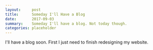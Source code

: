 ```yaml
---
layout:     post
title:      Someday I'll Have a Blog
date:       2017-09-03
summary:    Someday I'll have a blog. Not today though.
categories: placeholder
---
```


I'll have a blog soon. First I just need to finish redesigning my website.
